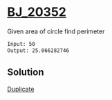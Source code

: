# [BJ_20352](https://acmicpc.net/problem/20352)

Given area of circle find perimeter

```txt
Input: 50
Output: 25.066282746
```

## Solution

[Duplicate](./BJ_21335.md)
